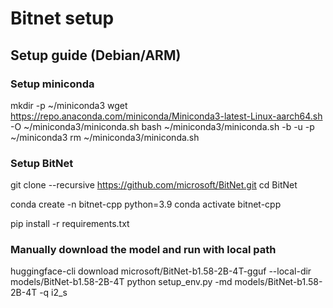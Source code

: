 # Bitnet setup

## Setup guide (Debian/ARM)

### Setup miniconda

mkdir -p ~/miniconda3
wget https://repo.anaconda.com/miniconda/Miniconda3-latest-Linux-aarch64.sh -O ~/miniconda3/miniconda.sh
bash ~/miniconda3/miniconda.sh -b -u -p ~/miniconda3
rm ~/miniconda3/miniconda.sh

### Setup BitNet

git clone --recursive https://github.com/microsoft/BitNet.git
cd BitNet

conda create -n bitnet-cpp python=3.9
conda activate bitnet-cpp

pip install -r requirements.txt

### Manually download the model and run with local path

huggingface-cli download microsoft/BitNet-b1.58-2B-4T-gguf --local-dir models/BitNet-b1.58-2B-4T
python setup_env.py -md models/BitNet-b1.58-2B-4T -q i2_s
